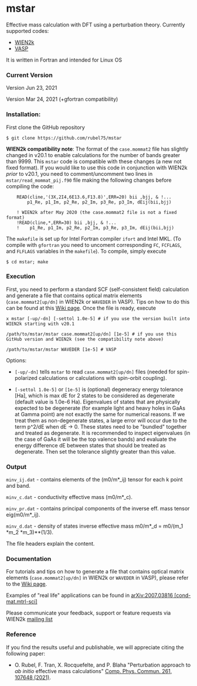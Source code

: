 # mstar
Effective mass calculation with DFT using a perturbation theory. Currently supported codes:
* [WIEN2k](http://www.wien2k.at)
* [VASP](https://www.vasp.at)

It is written in Fortran and intended for Linux OS

### Current Version

Version Jun 23, 2021

Version Mar 24, 2021 (+gfortran compatibility)


### Installation:
First clone the GitHub repository

`$ git clone https://github.com/rubel75/mstar`

**WIEN2k compatibility note**:
The format of the `case.mommat2` file has slightly changed in v20.1 to enable calculations for the number of bands greater than 9999. This `mstar` code is compatible with these changes (a new not fixed format). If you would like to use this code in conjunction with WIEN2k _prior_ to v20.1, you need to comment/uncomment two lines in `mstar/read_mommat_pij.f90` file making the following changes before compiling the code:

```
    READ(cline,'(3X,2I4,6E13.6,F13.8)',ERR=20) bii ,bjj, & !...
        p1_Re, p1_Im, p2_Re, p2_Im, p3_Re, p3_Im, dEij(bii,bjj)
    
    ! WIEN2k after May 2020 (the case.mommat2 file is not a fixed format)
    !READ(cline,*,ERR=30) bii ,bjj, & !...
    !    p1_Re, p1_Im, p2_Re, p2_Im, p3_Re, p3_Im, dEij(bii,bjj)
```

The `makefile` is set up for Intel Fortran compiler `ifort` and Intel MKL. (To compile with `gfortran` you need to uncoment corresponding `FC`, `FCFLAGS`, and `FLFLAGS` variables in the `makefile`). To compile, simply execute

`$ cd mstar; make`


### Execution
First, you need to perform a standard SCF (self-consistent field) calculation and generate a file that contains optical matrix elements (`case.mommat2[up/dn]` in WIEN2k or `WAVEDER` in VASP). Tips on how to do this can be found at this [Wiki page](https://github.com/rubel75/mstar/wiki). Once the file is ready, execute

`x mstar [-up/-dn] [-settol 1.0e-5] # if you use the version built into WIEN2k starting with v20.1`

`/path/to/mstar/mstar case.mommat2[up/dn] [1e-5] # if you use this GitHub version and WIEN2k (see the compatibility note above)`

`/path/to/mstar/mstar WAVEDER [1e-5] # VASP`

Options:

  * `[-up/-dn]` tells `mstar` to read `case.mommat2[up/dn]` files (needed for spin-polarized calculations or calculations with spin-orbit coupling).

  * `[-settol 1.0e-5]` or `[1e-5]` is (optional) degeneracy energy tolerance [Ha], which is max dE for 2 states to be considered as degenerate (default value is 1.0e-6 Ha). Eigenvalues of states that are physically expected to be degenerate (for example light and heavy holes in GaAs at Gamma point) are not exactly the same for numerical reasons. If we treat them as non-degenerate states, a large error will occur due to the term p^2/dE when dE -> 0. These states need to be "bundled" together and treated as degenerate. It is recommended to inspect eigenvalues (in the case of GaAs it will be the top valence bands) and evaluate the energy difference dE between states that should be treated as degenerate. Then set the tolerance slightly greater than this value.


### Output

`minv_ij.dat` - contains elements of the (m0/m*_ij) tensor for each k point and band.

`minv_c.dat` - conductivity effective mass (m0/m*_c).

`minv_pr.dat` - contains principal components of the inverse eff. mass tensor eig(m0/m*_ij).

`minv_d.dat` - density of states inverse effective mass m0/m*_d = m0/(m_1 *m_2 *m_3)**(1/3).

The file headers explain the content.


### Documentation

For tutorials and tips on how to generate a file that contains optical matrix elements (`case.mommat2[up/dn]` in WIEN2k or `WAVEDER` in VASP), please refer to the [Wiki page](https://github.com/rubel75/mstar/wiki).

Examples of "real life" applications can be found in [arXiv:2007.03816 [cond-mat.mtrl-sci]](https://arxiv.org/abs/2007.03816)

Please communicate your feedback, support or feature requests via WIEN2k [mailing list](http://www.wien2k.at/reg_user/mailing_list)

### Reference

If you find the results useful and publishable, we will appreciate citing the following paper:

* O. Rubel, F. Tran, X. Rocquefelte, and P. Blaha "Perturbation approach to _ab initio_ effective mass calculations" [Comp. Phys. Commun. 261, 107648 (2021)](https://doi.org/10.1016/j.cpc.2020.107648).
